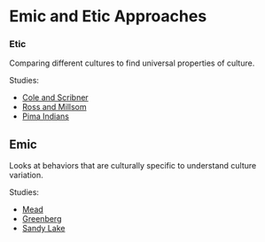 
# Emic and Etic Approaches


### Etic


Comparing different cultures to find universal properties of culture.


Studies:


-	[Cole and Scribner](#!/studies/Cole_and_Scribner)
-	[Ross and Millsom](#!/studies/Ross_and_Millsom)
-	[Pima Indians](#!/studies/Pima_Indians)


## Emic
Looks at behaviors that are culturally specific to understand culture variation.

Studies:
-	[Mead](#!/studies/Mead)
-	[Greenberg](#!/studies/Greenberg)
-	[Sandy Lake](#!/studies/Sandy_Lake)
